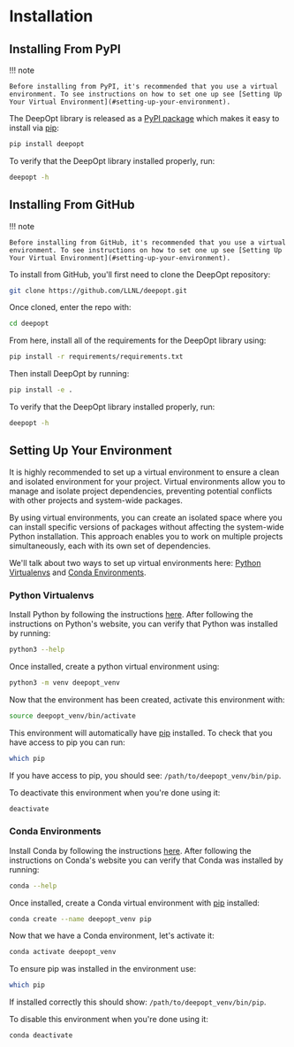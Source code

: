 # Installation

## Installing From PyPI

!!! note

    Before installing from PyPI, it's recommended that you use a virtual environment. To see instructions on how to set one up see [Setting Up Your Virtual Environment](#setting-up-your-environment).

[//]: <> (TODO: add a link to the PyPI page here when it's released instead of the link to the pypi home page)
The DeepOpt library is released as a [PyPI package](https://pypi.org/) which makes it easy to install via [pip](https://pip.pypa.io/en/stable/):

```bash
pip install deepopt
```

To verify that the DeepOpt library installed properly, run:

```bash
deepopt -h
```

## Installing From GitHub

!!! note

    Before installing from GitHub, it's recommended that you use a virtual environment. To see instructions on how to set one up see [Setting Up Your Virtual Environment](#setting-up-your-environment).

[//]: <> (TODO: add a link to the GitHub DeepOpt repo once we release it there)
To install from GitHub, you'll first need to clone the DeepOpt repository:

[//]: <> (TODO: this might need to be modified depending on what the actual repo link is)
```bash
git clone https://github.com/LLNL/deepopt.git
```

Once cloned, enter the repo with:

```bash
cd deepopt
```

From here, install all of the requirements for the DeepOpt library using:

```bash
pip install -r requirements/requirements.txt
```

Then install DeepOpt by running:

```bash
pip install -e .
```

To verify that the DeepOpt library installed properly, run:

```bash
deepopt -h
```

## Setting Up Your Environment

It is highly recommended to set up a virtual environment to ensure a clean and isolated environment for your project. Virtual environments allow you to manage and isolate project dependencies, preventing potential conflicts with other projects and system-wide packages.

By using virtual environments, you can create an isolated space where you can install specific versions of packages without affecting the system-wide Python installation. This approach enables you to work on multiple projects simultaneously, each with its own set of dependencies.

We'll talk about two ways to set up virtual environments here: [Python Virtualenvs](#python-virtualenvs) and [Conda Environments](#conda-environments).

### Python Virtualenvs

Install Python by following the instructions [here](https://www.python.org/downloads/). After following the instructions on Python's website, you can verify that Python was installed by running:

```bash
python3 --help
```

Once installed, create a python virtual environment using:

```bash
python3 -m venv deepopt_venv
```

Now that the environment has been created, activate this environment with:

```bash
source deepopt_venv/bin/activate
```

This environment will automatically have [pip](https://pip.pypa.io/en/stable/) installed. To check that you have access to pip you can run:

```bash
which pip
```

If you have access to pip, you should see: `/path/to/deepopt_venv/bin/pip`.

To deactivate this environment when you're done using it:

```bash
deactivate
```

### Conda Environments

Install Conda by following the instructions [here](https://docs.conda.io/projects/conda/en/latest/user-guide/install/index.html). After following the instructions on Conda's website you can verify that Conda was installed by running:

```bash
conda --help
```

Once installed, create a Conda virtual environment with [pip](https://pip.pypa.io/en/stable/) installed:

```bash
conda create --name deepopt_venv pip
```

Now that we have a Conda environment, let's activate it:

```bash
conda activate deepopt_venv
```

To ensure pip was installed in the environment use:

```bash
which pip
```

If installed correctly this should show: `/path/to/deepopt_venv/bin/pip`.

To disable this environment when you're done using it:

```bash
conda deactivate
```
